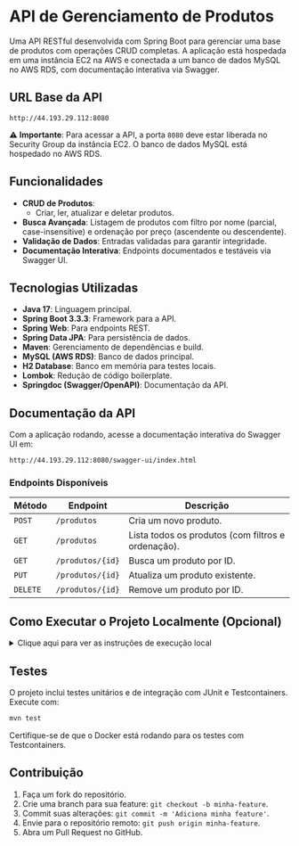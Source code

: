 # API de Gerenciamento de Produtos

Uma API RESTful desenvolvida com Spring Boot para gerenciar uma base de produtos com operações CRUD completas. A aplicação está hospedada em uma instância EC2 na AWS e conectada a um banco de dados MySQL no AWS RDS, com documentação interativa via Swagger.

## URL Base da API

```
http://44.193.29.112:8080
```

⚠️ **Importante**: Para acessar a API, a porta `8080` deve estar liberada no Security Group da instância EC2. O banco de dados MySQL está hospedado no AWS RDS.

## Funcionalidades

- **CRUD de Produtos**:
  - Criar, ler, atualizar e deletar produtos.
- **Busca Avançada**: Listagem de produtos com filtro por nome (parcial, case-insensitive) e ordenação por preço (ascendente ou descendente).
- **Validação de Dados**: Entradas validadas para garantir integridade.
- **Documentação Interativa**: Endpoints documentados e testáveis via Swagger UI.

## Tecnologias Utilizadas

- **Java 17**: Linguagem principal.
- **Spring Boot 3.3.3**: Framework para a API.
- **Spring Web**: Para endpoints REST.
- **Spring Data JPA**: Para persistência de dados.
- **Maven**: Gerenciamento de dependências e build.
- **MySQL (AWS RDS)**: Banco de dados principal.
- **H2 Database**: Banco em memória para testes locais.
- **Lombok**: Redução de código boilerplate.
- **Springdoc (Swagger/OpenAPI)**: Documentação da API.

## Documentação da API

Com a aplicação rodando, acesse a documentação interativa do Swagger UI em:

```
http://44.193.29.112:8080/swagger-ui/index.html
```

### Endpoints Disponíveis

| Método   | Endpoint              | Descrição                                   |
|----------|-----------------------|---------------------------------------------|
| `POST`   | `/produtos`           | Cria um novo produto.                      |
| `GET`    | `/produtos`           | Lista todos os produtos (com filtros e ordenação). |
| `GET`    | `/produtos/{id}`      | Busca um produto por ID.                   |
| `PUT`    | `/produtos/{id}`      | Atualiza um produto existente.             |
| `DELETE` | `/produtos/{id}`      | Remove um produto por ID.                  |

## Como Executar o Projeto Localmente (Opcional)

<details>
<summary>Clique aqui para ver as instruções de execução local</summary>

### Pré-requisitos

- **JDK 17** ou superior.
- **Apache Maven 3.8** ou superior.
- **MySQL Server** local (ou Docker com imagem MySQL).

### Configuração

Crie um banco de dados MySQL local (ex.: `db_produtos`) e configure as credenciais no arquivo `src/main/resources/application.properties`:

```properties
spring.datasource.url=jdbc:mysql://localhost:3306/db_produtos
spring.datasource.username=seu_usuario
spring.datasource.password=sua_senha
spring.jpa.hibernate.ddl-auto=update
```

### Passos para Execução

1. **Clone o repositório**:
   ```bash
   git clone https://github.com/kaikinattandossantos/Neurotech_Backend.git
   cd Neurotech_Projeto_Backend/demo
   ```

2. **Construa o projeto**:
   O comando abaixo compila o código, executa testes e gera o arquivo `.jar`:
   ```bash
   mvn clean install
   ```

3. **Execute a aplicação**:
   ```bash
   java -jar target/demo-0.0.1-SNAPSHOT.jar
   ```

   A API estará disponível em `http://localhost:8080`.

</details>

## Testes

O projeto inclui testes unitários e de integração com JUnit e Testcontainers. Execute com:
```bash
mvn test
```

Certifique-se de que o Docker está rodando para os testes com Testcontainers.

## Contribuição

1. Faça um fork do repositório.
2. Crie uma branch para sua feature: `git checkout -b minha-feature`.
3. Commit suas alterações: `git commit -m 'Adiciona minha feature'`.
4. Envie para o repositório remoto: `git push origin minha-feature`.
5. Abra um Pull Request no GitHub.

